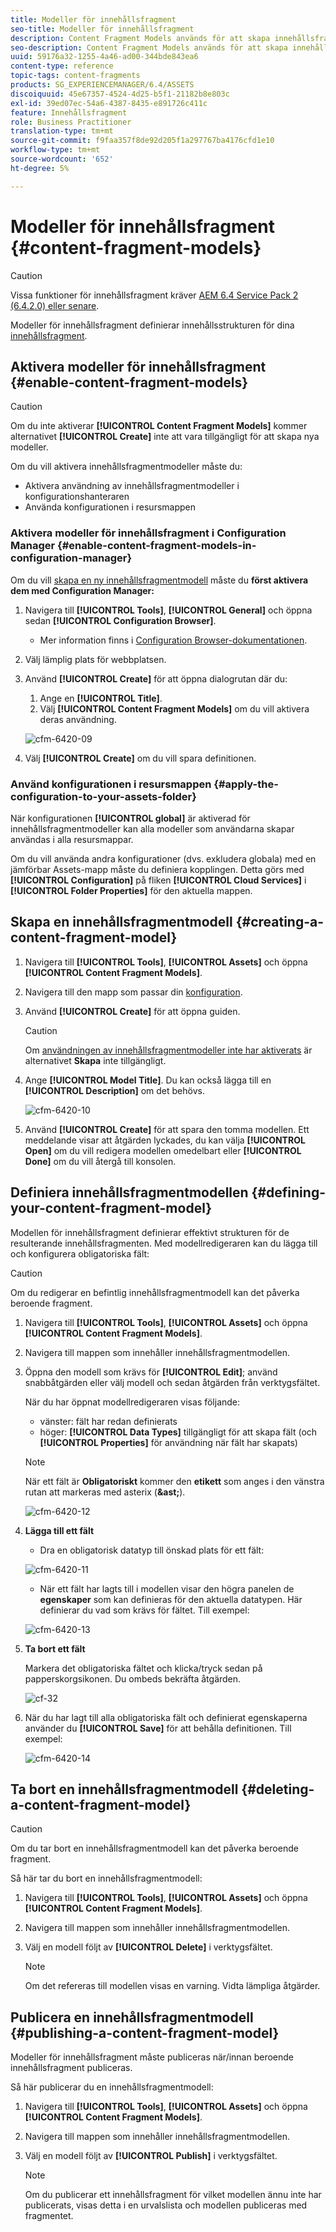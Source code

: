 ```yaml
---
title: Modeller för innehållsfragment
seo-title: Modeller för innehållsfragment
description: Content Fragment Models används för att skapa innehållsfragment med strukturerat innehåll.
seo-description: Content Fragment Models används för att skapa innehållsfragment med strukturerat innehåll.
uuid: 59176a32-1255-4a46-ad00-344bde843ea6
content-type: reference
topic-tags: content-fragments
products: SG_EXPERIENCEMANAGER/6.4/ASSETS
discoiquuid: 45e67357-4524-4d25-b5f1-21182b8e803c
exl-id: 39ed07ec-54a6-4387-8435-e891726c411c
feature: Innehållsfragment
role: Business Practitioner
translation-type: tm+mt
source-git-commit: f9faa357f8de92d205f1a297767ba4176cfd1e10
workflow-type: tm+mt
source-wordcount: '652'
ht-degree: 5%

---
```


# Modeller för innehållsfragment {#content-fragment-models}

>[!CAUTION]
>
>Vissa funktioner för innehållsfragment kräver [AEM 6.4 Service Pack 2 (6.4.2.0) eller senare](../release-notes/sp-release-notes.md).

Modeller för innehållsfragment definierar innehållsstrukturen för dina [innehållsfragment](content-fragments.md).

## Aktivera modeller för innehållsfragment {#enable-content-fragment-models}

>[!CAUTION]
>
>Om du inte aktiverar **[!UICONTROL Content Fragment Models]** kommer alternativet **[!UICONTROL Create]** inte att vara tillgängligt för att skapa nya modeller.

Om du vill aktivera innehållsfragmentmodeller måste du:

* Aktivera användning av innehållsfragmentmodeller i konfigurationshanteraren
* Använda konfigurationen i resursmappen

### Aktivera modeller för innehållsfragment i Configuration Manager {#enable-content-fragment-models-in-configuration-manager}

Om du vill [skapa en ny innehållsfragmentmodell](#creating-a-content-fragment-model) måste du **först aktivera dem med Configuration Manager:**

1. Navigera till **[!UICONTROL Tools]**, **[!UICONTROL General]** och öppna sedan **[!UICONTROL Configuration Browser]**.
   * Mer information finns i [Configuration Browser-dokumentationen](/help/sites-administering/configurations.md).
1. Välj lämplig plats för webbplatsen.
1. Använd **[!UICONTROL Create]** för att öppna dialogrutan där du:

   1. Ange en **[!UICONTROL Title]**.
   1. Välj **[!UICONTROL Content Fragment Models]** om du vill aktivera deras användning.

   ![cfm-6420-09](assets/cfm-6420-09.png)

1. Välj **[!UICONTROL Create]** om du vill spara definitionen.

### Använd konfigurationen i resursmappen {#apply-the-configuration-to-your-assets-folder}

När konfigurationen **[!UICONTROL global]** är aktiverad för innehållsfragmentmodeller kan alla modeller som användarna skapar användas i alla resursmappar.

Om du vill använda andra konfigurationer (dvs. exkludera globala) med en jämförbar Assets-mapp måste du definiera kopplingen. Detta görs med **[!UICONTROL Configuration]** på fliken **[!UICONTROL Cloud Services]** i **[!UICONTROL Folder Properties]** för den aktuella mappen.

## Skapa en innehållsfragmentmodell {#creating-a-content-fragment-model}

1. Navigera till **[!UICONTROL Tools]**, **[!UICONTROL Assets]** och öppna **[!UICONTROL Content Fragment Models]**.
1. Navigera till den mapp som passar din [konfiguration](#enable-content-fragment-models).
1. Använd **[!UICONTROL Create]** för att öppna guiden.

   >[!CAUTION]
   >
   >Om [användningen av innehållsfragmentmodeller inte har aktiverats](#enable-content-fragment-models) är alternativet **Skapa** inte tillgängligt.

1. Ange **[!UICONTROL Model Title]**. Du kan också lägga till en **[!UICONTROL Description]** om det behövs.

   ![cfm-6420-10](assets/cfm-6420-10.png)

1. Använd **[!UICONTROL Create]** för att spara den tomma modellen. Ett meddelande visar att åtgärden lyckades, du kan välja **[!UICONTROL Open]** om du vill redigera modellen omedelbart eller **[!UICONTROL Done]** om du vill återgå till konsolen.

## Definiera innehållsfragmentmodellen {#defining-your-content-fragment-model}

Modellen för innehållsfragment definierar effektivt strukturen för de resulterande innehållsfragmenten. Med modellredigeraren kan du lägga till och konfigurera obligatoriska fält:

>[!CAUTION]
>
>Om du redigerar en befintlig innehållsfragmentmodell kan det påverka beroende fragment.

1. Navigera till **[!UICONTROL Tools]**, **[!UICONTROL Assets]** och öppna **[!UICONTROL Content Fragment Models]**.

1. Navigera till mappen som innehåller innehållsfragmentmodellen.
1. Öppna den modell som krävs för **[!UICONTROL Edit]**; använd snabbåtgärden eller välj modell och sedan åtgärden från verktygsfältet.

   När du har öppnat modellredigeraren visas följande:

   * vänster: fält har redan definierats
   * höger: **[!UICONTROL Data Types]** tillgängligt för att skapa fält (och **[!UICONTROL Properties]** för användning när fält har skapats)

   >[!NOTE]
   >
   >När ett fält är **Obligatoriskt** kommer den **etikett** som anges i den vänstra rutan att markeras med asterix (**&amp;ast;**).

   ![cfm-6420-12](assets/cfm-6420-12.png)

1. **Lägga till ett fält**

   * Dra en obligatorisk datatyp till önskad plats för ett fält:

   ![cfm-6420-11](assets/cfm-6420-11.png)

   * När ett fält har lagts till i modellen visar den högra panelen de **egenskaper** som kan definieras för den aktuella datatypen. Här definierar du vad som krävs för fältet. Till exempel:

   ![cfm-6420-13](assets/cfm-6420-13.png)

1. **Ta bort ett fält**

   Markera det obligatoriska fältet och klicka/tryck sedan på papperskorgsikonen. Du ombeds bekräfta åtgärden.

   ![cf-32](assets/cf-32.png)

1. När du har lagt till alla obligatoriska fält och definierat egenskaperna använder du **[!UICONTROL Save]** för att behålla definitionen. Till exempel:

   ![cfm-6420-14](assets/cfm-6420-14.png)

## Ta bort en innehållsfragmentmodell {#deleting-a-content-fragment-model}

>[!CAUTION]
>
>Om du tar bort en innehållsfragmentmodell kan det påverka beroende fragment.

Så här tar du bort en innehållsfragmentmodell:

1. Navigera till **[!UICONTROL Tools]**, **[!UICONTROL Assets]** och öppna **[!UICONTROL Content Fragment Models]**.

1. Navigera till mappen som innehåller innehållsfragmentmodellen.
1. Välj en modell följt av **[!UICONTROL Delete]** i verktygsfältet.

   >[!NOTE]
   >
   >Om det refereras till modellen visas en varning. Vidta lämpliga åtgärder.

## Publicera en innehållsfragmentmodell {#publishing-a-content-fragment-model}

Modeller för innehållsfragment måste publiceras när/innan beroende innehållsfragment publiceras.

Så här publicerar du en innehållsfragmentmodell:

1. Navigera till **[!UICONTROL Tools]**, **[!UICONTROL Assets]** och öppna **[!UICONTROL Content Fragment Models]**.

1. Navigera till mappen som innehåller innehållsfragmentmodellen.
1. Välj en modell följt av **[!UICONTROL Publish]** i verktygsfältet.

   >[!NOTE]
   >
   >Om du publicerar ett innehållsfragment för vilket modellen ännu inte har publicerats, visas detta i en urvalslista och modellen publiceras med fragmentet.
